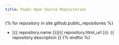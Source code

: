 ```yaml
---
title: PayEx Open Source Repositories
---
```


{% for repository in site.github.public_repositories %}
  * [{{ repository.name }}]({{ repository.html_url }}): {{ repository.description }}
{% endfor %}